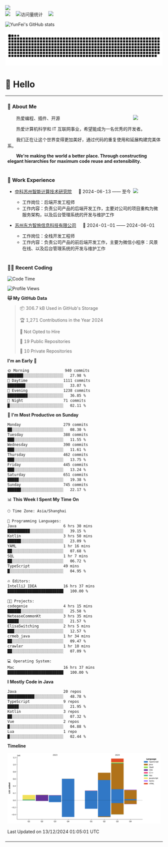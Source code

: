   <!-- dynamic typing effect 动态打字效果 -->
  <div>
    <a href="http://yunfei.plus">
      <img src="https://readme-typing-svg.demolab.com?font=Fira+Code&pause=1000&width=435&lines=console.log(%22Hello%2C%20World%22);祝您今天愉快!&center=true&size=27" />
    </a>
  </div>

  <div>
    <a href="http://yunfei.plus/"><img src="https://img.shields.io/badge/Website-博客-8c36db" /></a>&emsp;
    <!-- visitor -->
    <img src="https://komarev.com/ghpvc/?username=yunfeidog&label=Views&color=orange&style=flat" alt="访问量统计" />&emsp;
    <!-- wakatime -->    
    <a href="https://wakatime.com/@yunfeidog"><img src="https://wakatime.com/badge/user/42d0678c-368b-448b-9a77-5d21c5b55352.svg" /></a>
  </div>

![YunFei's GitHub stats](https://github-readme-stats.vercel.app/api?username=yunfeidog)

![snake](./dist/github-contribution-grid-snake.svg)

#  🙋 Hello

<table>


<tr><td>

### 🤺 About Me

<img align="right" width="88" src="https://cdn.jsdelivr.net/gh/yunfeidog/yunfeidog/assets/images/jobs.png" />

<p>&emsp;&emsp;热爱编程、插件、开源</p>
<p>&emsp;&emsp;热爱计算机科学和 IT 互联网事业，希望能成为一名优秀的开发者。</p>
<p>&emsp;&emsp;我们正在让这个世界变得更加美好，通过代码的重复使用和延展构建完美体系。</p>
<p>&emsp;&emsp;<strong>We're making the world a better place. Through constructing elegant hierarchies for maximum code reuse and extensibility.</strong></p>

</td></tr> 

<tr><td>

### 🏢 Work Experience

<img align="right" width="88" src="https://cdn.jsdelivr.net/gh/yunfeidog/yunfeidog/assets/images/yuanze.png" />

- [中科苏州智能计算技术研究院](http://iict.ac.cn/sy) &emsp; 📌 2024-06-13 —— 至今

  - 工作岗位：后端开发工程师
  - 工作内容：负责公司产品的后端开发工作，主要对公司的项目重构为微服务架构，以及后台管理系统的开发与维护工作

- [苏州东方智旅信息科技有限公司](http://www.leyoobao.com/) &emsp; 📌 2024-01-01 —— 2024-06-01

    - 工作岗位：全栈开发工程师
    - 工作内容：负责公司产品的前后端开发工作，主要为微信小程序：风景在线、以及后台管理系统的开发与维护工作


</td></tr>

<tr><td>

### 👩‍💻 Recent Coding
<!--START_SECTION:waka-->
![Code Time](http://img.shields.io/badge/Code%20Time-2%2C180%20hrs%2010%20mins-blue)

![Profile Views](http://img.shields.io/badge/Profile%20Views-57-blue)

**🐱 My GitHub Data** 

> 📦 306.7 kB Used in GitHub's Storage 
 > 
> 🏆 1,271 Contributions in the Year 2024
 > 
> 🚫 Not Opted to Hire
 > 
> 📜 19 Public Repositories 
 > 
> 🔑 10 Private Repositories 
 > 
**I'm an Early 🐤** 

```text
🌞 Morning                940 commits         ███████░░░░░░░░░░░░░░░░░░   27.98 % 
🌆 Daytime                1111 commits        ████████░░░░░░░░░░░░░░░░░   33.07 % 
🌃 Evening                1238 commits        █████████░░░░░░░░░░░░░░░░   36.85 % 
🌙 Night                  71 commits          █░░░░░░░░░░░░░░░░░░░░░░░░   02.11 % 
```
📅 **I'm Most Productive on Sunday** 

```text
Monday                   279 commits         ██░░░░░░░░░░░░░░░░░░░░░░░   08.30 % 
Tuesday                  388 commits         ███░░░░░░░░░░░░░░░░░░░░░░   11.55 % 
Wednesday                390 commits         ███░░░░░░░░░░░░░░░░░░░░░░   11.61 % 
Thursday                 462 commits         ███░░░░░░░░░░░░░░░░░░░░░░   13.75 % 
Friday                   445 commits         ███░░░░░░░░░░░░░░░░░░░░░░   13.24 % 
Saturday                 651 commits         █████░░░░░░░░░░░░░░░░░░░░   19.38 % 
Sunday                   745 commits         ██████░░░░░░░░░░░░░░░░░░░   22.17 % 
```


📊 **This Week I Spent My Time On** 

```text
🕑︎ Time Zone: Asia/Shanghai

💬 Programming Languages: 
Java                     6 hrs 30 mins       ██████████░░░░░░░░░░░░░░░   39.15 % 
Kotlin                   3 hrs 50 mins       ██████░░░░░░░░░░░░░░░░░░░   23.09 % 
YAML                     1 hr 16 mins        ██░░░░░░░░░░░░░░░░░░░░░░░   07.68 % 
SQL                      1 hr 7 mins         ██░░░░░░░░░░░░░░░░░░░░░░░   06.72 % 
TypeScript               49 mins             █░░░░░░░░░░░░░░░░░░░░░░░░   04.95 % 

🔥 Editors: 
IntelliJ IDEA            16 hrs 37 mins      █████████████████████████   100.00 % 

🐱‍💻 Projects: 
codegenie                4 hrs 15 mins       ██████░░░░░░░░░░░░░░░░░░░   25.58 % 
NeteaseCommonKt          3 hrs 35 mins       █████░░░░░░░░░░░░░░░░░░░░   21.57 % 
ElisaSwitching           2 hrs 5 mins        ███░░░░░░░░░░░░░░░░░░░░░░   12.57 % 
crmeb_java               1 hr 34 mins        ██░░░░░░░░░░░░░░░░░░░░░░░   09.47 % 
crawler                  1 hr 10 mins        ██░░░░░░░░░░░░░░░░░░░░░░░   07.09 % 

💻 Operating System: 
Mac                      16 hrs 37 mins      █████████████████████████   100.00 % 
```

**I Mostly Code in Java** 

```text
Java                     20 repos            ████████████░░░░░░░░░░░░░   48.78 % 
TypeScript               9 repos             █████░░░░░░░░░░░░░░░░░░░░   21.95 % 
Kotlin                   3 repos             ██░░░░░░░░░░░░░░░░░░░░░░░   07.32 % 
Vue                      2 repos             █░░░░░░░░░░░░░░░░░░░░░░░░   04.88 % 
Lua                      1 repo              █░░░░░░░░░░░░░░░░░░░░░░░░   02.44 % 
```



**Timeline**

![Lines of Code chart](https://raw.githubusercontent.com/yunfeidog/yunfeidog/main/assets/bar_graph.png)


 Last Updated on 13/12/2024 01:05:01 UTC
<!--END_SECTION:waka-->

</td></tr>




<tr><td>


